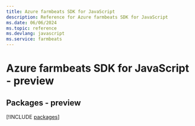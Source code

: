 ```yaml
---
title: Azure farmbeats SDK for JavaScript
description: Reference for Azure farmbeats SDK for JavaScript
ms.date: 06/06/2024
ms.topic: reference
ms.devlang: javascript
ms.service: farmbeats
---
```

# Azure farmbeats SDK for JavaScript - preview
## Packages - preview
[!INCLUDE [packages](farmbeats-index.md)]